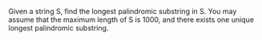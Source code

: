 Given a string S, find the longest palindromic substring in S. You may assume
that the maximum length of S is 1000, and there exists one unique longest
palindromic substring.
